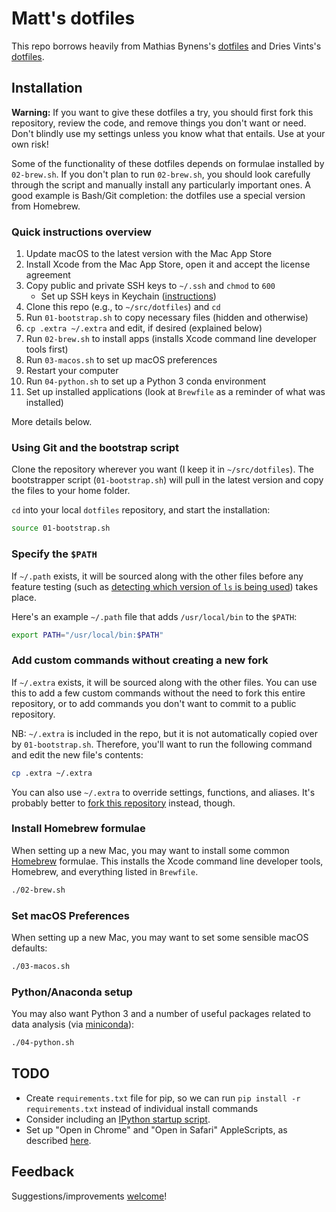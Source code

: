 # Matt's dotfiles

This repo borrows heavily from Mathias Bynens's [dotfiles](https://github.com/mathiasbynens/dotfiles/) and Dries Vints's [dotfiles](https://github.com/driesvints/dotfiles).

## Installation

**Warning:** If you want to give these dotfiles a try, you should first fork this repository, review the code, and remove things you don't want or need. Don't blindly use my settings unless you know what that entails. Use at your own risk!

Some of the functionality of these dotfiles depends on formulae installed by `02-brew.sh`. If you don't plan to run `02-brew.sh`, you should look carefully through the script and manually install any particularly important ones. A good example is Bash/Git completion: the dotfiles use a special version from Homebrew.

### Quick instructions overview

1. Update macOS to the latest version with the Mac App Store
1. Install Xcode from the Mac App Store, open it and accept the license agreement
1. Copy public and private SSH keys to `~/.ssh` and `chmod` to `600`
    - Set up SSH keys in Keychain ([instructions](https://github.com/jirsbek/SSH-keys-in-macOS-Sierra-keychain))
1. Clone this repo (e.g., to `~/src/dotfiles`) and `cd`
1. Run `01-bootstrap.sh` to copy necessary files (hidden and otherwise)
1. `cp .extra ~/.extra` and edit, if desired (explained below)
1. Run `02-brew.sh` to install apps (installs Xcode command line developer tools first)
1. Run `03-macos.sh` to set up macOS preferences
1. Restart your computer
1. Run `04-python.sh` to set up a Python 3 conda environment
1. Set up installed applications (look at `Brewfile` as a reminder of what was installed)

More details below.

### Using Git and the bootstrap script

Clone the repository wherever you want (I keep it in `~/src/dotfiles`). The bootstrapper script (`01-bootstrap.sh`) will pull in the latest version and copy the files to your home folder.

`cd` into your local `dotfiles` repository, and start the installation:

```bash
source 01-bootstrap.sh
```

### Specify the `$PATH`

If `~/.path` exists, it will be sourced along with the other files before any feature testing (such as [detecting which version of `ls` is being used](https://github.com/mathiasbynens/dotfiles/blob/aff769fd75225d8f2e481185a71d5e05b76002dc/.aliases#L21-26)) takes place.

Here's an example `~/.path` file that adds `/usr/local/bin` to the `$PATH`:

```bash
export PATH="/usr/local/bin:$PATH"
```

### Add custom commands without creating a new fork

If `~/.extra` exists, it will be sourced along with the other files. You can use this to add a few custom commands without the need to fork this entire repository, or to add commands you don't want to commit to a public repository.

NB: `~/.extra` is included in the repo, but it is not automatically copied over by `01-bootstrap.sh`. Therefore, you'll want to run the following command and edit the new file's contents:

```bash
cp .extra ~/.extra
```

You can also use `~/.extra` to override settings, functions, and aliases. It's probably better to [fork this repository](https://github.com/warmlogic/dotfiles/fork) instead, though.

### Install Homebrew formulae

When setting up a new Mac, you may want to install some common [Homebrew](http://brew.sh/) formulae. This installs the Xcode command line developer tools, Homebrew, and everything listed in `Brewfile`.

```bash
./02-brew.sh
```

### Set macOS Preferences

When setting up a new Mac, you may want to set some sensible macOS defaults:

```bash
./03-macos.sh
```

### Python/Anaconda setup

You may also want Python 3 and a number of useful packages related to data analysis (via [miniconda](https://conda.io/miniconda.html)):

```bash
./04-python.sh
```

## TODO

- Create `requirements.txt` file for pip, so we can run `pip install -r requirements.txt` instead of individual install commands
- Consider including an [IPython startup script](http://ipython.readthedocs.io/en/stable/interactive/tutorial.html?highlight=startup#startup-files).
- Set up "Open in Chrome" and "Open in Safari" AppleScripts, as described [here](https://www.engadget.com/2011/03/14/use-applescript-to-open-current-safari-url-in-google-chrome/).

## Feedback

Suggestions/improvements [welcome](https://github.com/warmlogic/dotfiles/issues)!
